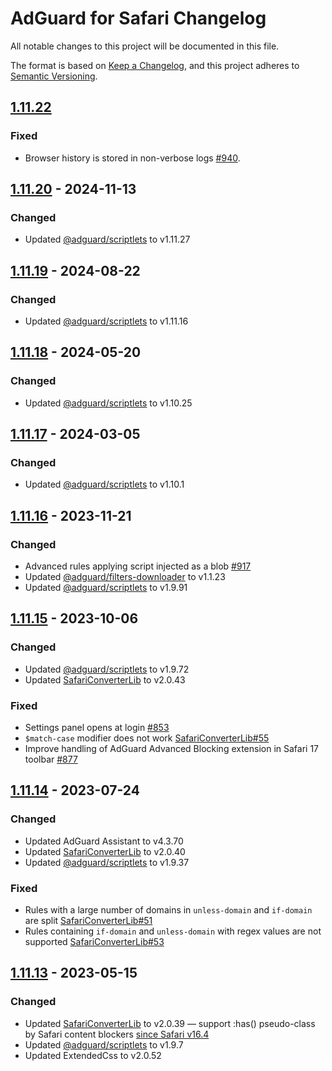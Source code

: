 # AdGuard for Safari Changelog

All notable changes to this project will be documented in this file.

The format is based on [Keep a Changelog](https://keepachangelog.com/en/1.0.0/),
and this project adheres to [Semantic Versioning](https://semver.org/spec/v2.0.0.html).

<!-- version of the app is in ElectronMainApp/package.json -->

<!-- TODO: add the date after release -->
## [1.11.22]

### Fixed

- Browser history is stored in non-verbose logs [#940].

<!-- TODO: fix the url after release -->
[1.11.22]: https://github.com/AdguardTeam/AdGuardForSafari/compare/v1.11.20.341-release...HEAD
[#940]: https://github.com/AdguardTeam/AdGuardForSafari/issues/940

## [1.11.20] - 2024-11-13

### Changed

- Updated [@adguard/scriptlets] to v1.11.27

[1.11.20]: https://github.com/AdguardTeam/AdGuardForSafari/compare/v1.11.19.336-release...v1.11.20.341-release

## [1.11.19] - 2024-08-22

### Changed

- Updated [@adguard/scriptlets] to v1.11.16

[1.11.19]: https://github.com/AdguardTeam/AdGuardForSafari/compare/v1.11.18.332-release...v1.11.19.336-release

## [1.11.18] - 2024-05-20

### Changed

- Updated [@adguard/scriptlets] to v1.10.25

[1.11.18]: https://github.com/AdguardTeam/AdGuardForSafari/compare/v1.11.17.329-release...v1.11.18.332-release


## [1.11.17] - 2024-03-05

### Changed

- Updated [@adguard/scriptlets] to v1.10.1

[1.11.17]: https://github.com/AdguardTeam/AdGuardForSafari/compare/v1.11.16.328-release...v1.11.17.329-release


## [1.11.16] - 2023-11-21

### Changed

- Advanced rules applying script injected as a blob [#917]
- Updated [@adguard/filters-downloader] to v1.1.23
- Updated [@adguard/scriptlets] to v1.9.91

[1.11.16]: https://github.com/AdguardTeam/AdGuardForSafari/compare/v1.11.15.309-release...v1.11.16.324-release
[#917]: https://github.com/AdguardTeam/AdGuardForSafari/issues/917


## [1.11.15] - 2023-10-06

### Changed

- Updated [@adguard/scriptlets] to v1.9.72
- Updated [SafariConverterLib] to v2.0.43

### Fixed

- Settings panel opens at login [#853]
- `$match-case` modifier does not work [SafariConverterLib#55]
- Improve handling of AdGuard Advanced Blocking extension in Safari 17 toolbar [#877]

[1.11.15]: https://github.com/AdguardTeam/AdGuardForSafari/compare/v1.11.14.301-release...v1.11.15.309-release
[#853]: https://github.com/AdguardTeam/AdGuardForSafari/issues/853
[SafariConverterLib#55]: https://github.com/AdguardTeam/SafariConverterLib/issues/55
[#877]: https://github.com/AdguardTeam/AdGuardForSafari/issues/877


## [1.11.14] - 2023-07-24

### Changed

- Updated AdGuard Assistant to v4.3.70
- Updated [SafariConverterLib] to v2.0.40
- Updated [@adguard/scriptlets] to v1.9.37

### Fixed

- Rules with a large number of domains in `unless-domain` and `if-domain` are split [SafariConverterLib#51]
- Rules containing `if-domain` and `unless-domain` with regex values are not supported [SafariConverterLib#53]

[1.11.14]: https://github.com/AdguardTeam/AdGuardForSafari/compare/v1.11.13.297-release...v1.11.14.301-release
[SafariConverterLib#51]: https://github.com/AdguardTeam/SafariConverterLib/issues/51
[SafariConverterLib#53]: https://github.com/AdguardTeam/SafariConverterLib/issues/53


## [1.11.13] - 2023-05-15

### Changed

- Updated [SafariConverterLib] to v2.0.39 — support :has() pseudo-class by Safari content blockers [since Safari v16.4]
- Updated [@adguard/scriptlets] to v1.9.7
- Updated ExtendedCss to v2.0.52

[1.11.13]: https://github.com/AdguardTeam/AdGuardForSafari/compare/v1.11.12.289-release...v1.11.13.297-release
[since Safari v16.4]: https://www.webkit.org/blog/13966/webkit-features-in-safari-16-4/


[@adguard/filters-downloader]: https://github.com/AdguardTeam/FiltersDownloader/blob/master/CHANGELOG.md
[@adguard/scriptlets]: https://github.com/AdguardTeam/Scriptlets/blob/master/CHANGELOG.md
[SafariConverterLib]: https://github.com/AdguardTeam/SafariConverterLib/blob/master/CHANGELOG.md
